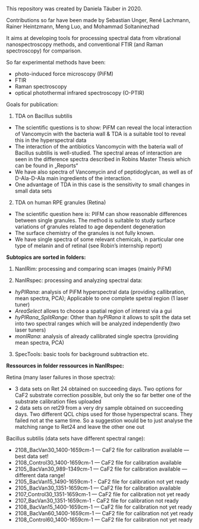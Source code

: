 This repository was created by Daniela Täuber in 2020.

Contributions so far have been made by Sebastian Unger, René Lachmann, Rainer Heintzmann, Meng Luo, and Mohammad Soltaninezhad

It aims at developing tools for processing spectral data from vibrational nanospectroscopy methods, 
and conventional FTIR (and Raman spectroscopy) for comparison.

So far experimental methods have been:
- photo-induced force microscopy (PiFM)
- FTIR
- Raman spectroscopy
- optical photothermal infrared spectroscopy (O-PTIR)

Goals for publication:
1. TDA on Bacillus subtilis
- The scientific questions is to show: PiFM can reveal the local interaction of Vancomycin with the bacteria wall & TDA is a suitable tool to reveal this in the hyperspectral data
- The interaction of the antibiotics Vancomycin with the bateria wall of Bacillus subtilis is well-studied. The spectral areas of interaction are seen in the difference spectra described in Robins Master Thesis which can be found in „Reports“
- We have also spectra of Vancomycin and of peptidoglycan, as well as of D-Ala-D-Ala main ingredients of the interaction.
- One advantage of TDA in this case is the sensitivity to small changes in small data sets

2. TDA on human RPE granules (Retina)
- The scientific question here is: PIFM can show reasonable differences between single granules. The method is suitable to study surface variations of granules related to age dependent degeneration
- The surface chemistry of the granules is not fully known.
- We have single spectra of some relevant chemicals, in particular one type of melanin and of retinal (see Robin’s internship report) 

**Subtopics are sorted in folders:**
1. NanIRim: processing and comparing scan images (mainly PiFM)

2. NanIRspec: processing and analyzing spectral data:  
-  _hyPIRana_: analysis of PiFM hyperspectral data (providing callibration, mean spectra, PCA); Applicable to one complete spetral region (1 laser tuner)
-  _AreaSelect_ allows to choose a spatial region of interest via a gui
-  _hyPIRana_SplitRange_: Other than _hyPIRana_ it allows to split the data set into two spectral ranges which will be analyzed independently (two laser tuners)
-  _monIRana_: analysis of already callibrated single spectra (providing mean spectra, PCA)

3. SpecTools: basic tools for background subtraction etc.

**Ressources in folder ressources in NanIRspec:**

Retina (many laser failures in those spectra):
- 3 data sets on Ret 24 obtained on succeeding days. Two options for CaF2 substrate correction possible, but only the so far better one of the substrate calibration files uploaded
- 2 data sets on ret29 from a very dry sample obtained on succeeding days. Two different QCL chips used for those hyperspectral scans. They failed not at the same time. So a suggestion would be to just analyse the matching range to Ret24 and leave the other one out

Bacillus subtilis (data sets have different spectral range):
- 2108_BacVan30_1400-1659cm-1 — CaF2 file for calibration available — best data set!
- 2108_Control30_1400-1659cm-1 — CaF2 file for calibration available
- 2105_BacVan30_989-1349cm-1 — CaF2 file for calibration available — different data range!
- 2105_BacVan15_1490-1659cm-1 - CaF2 file for calibration not yet ready
- 2105_BacVan30_1351-1659cm-1 — CaF2 file for calibration available
- 2107_Control30_1351-1659cm-1 — CaF2 file for calibration not yet ready
- 2107_BacVan30_1351-1659cm-1 - CaF2 file for calibration not ready
- 2108_BacVan15_1400-1659cm-1 — CaF2 file for calibration not yet ready
- 2108_BacVan60_1400-1659cm-1 — CaF2 file for calibration not yet ready
- 2108_Control60_1400-1659cm-1 — CaF2 file for calibration not yet ready
